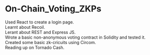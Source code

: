 # On-Chain_Voting_ZKPs

Used React to create a login page.<br />
Learnt about Recoil.<br />
Lerant about REST and Express JS.<br />
Wrote a basic non-anonymous voting contract in Solidity and tested it.<br />
Created some basic zk-cricuits using Circom.<br />
Reading up on Tornado Cash.<br />
